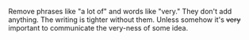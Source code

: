Remove phrases like "a lot of" and words like "very." They don't add anything. The writing is tighter without them. Unless somehow it's <s>very</s> important to communicate the very-ness of some idea. 
